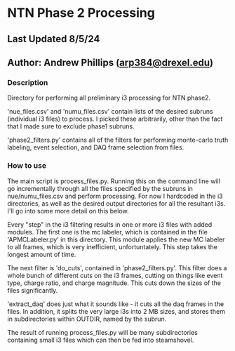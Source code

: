 # NTN Phase 2 Processing
## Last Updated 8/5/24
## Author: Andrew Phillips (arp384@drexel.edu)

### Description
Directory for performing all preliminary i3 processing for NTN phase2.

'nue_files.csv' and 'numu_files.csv' contain lists of the desired subruns (individual i3 files) to process. I picked these arbitrarily, other than the fact that I made sure to exclude phase1 subruns.

'phase2_filters.py' contains all of the filters for performing monte-carlo truth labeling, event selection, and DAQ frame selection from files. 


### How to use
The main script is process_files.py. Running this on the command line will go incrementally through all the files specified by the subruns in nue/numu_files.csv and perform processing. For now I hardcoded in the i3 directories, as well as the desired output directories for all the resultant i3s. I'll go into some more detail on this below.

Every "step" in the i3 filtering results in one or more i3 files with added modules. The first one is the mc labeler, which is contained in the file 'APMCLabeler.py' in this directory. This module applies the new MC labeler to all frames, which is very inefficient, unfortuntately. This step takes the longest amount of time. 

The next filter is 'do_cuts', contained in 'phase2_filters.py'. This filter does a whole bunch of different cuts on the i3 frames, cutting on things like event type, charge ratio, and charge magnitude. This cuts down the sizes of the files significantly.

'extract_daq' does just what it sounds like - it cuts all the daq frames in the files. In addition, it splits the very large i3s into 2 MB sizes, and stores them in subdirectories within OUTDIR, named by the subrun. 

The result of running process_files.py will be many subdirectories containing small i3 files which can then be fed into steamshovel. 
